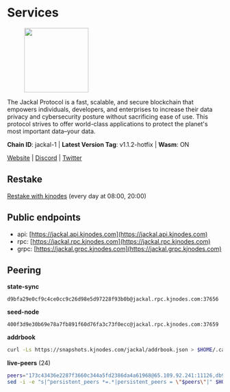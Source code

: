 # Services

<figure><img src="https://raw.githubusercontent.com/kj89/testnet_manuals/main/pingpub/logos/jackal.png" width="150" alt=""><figcaption></figcaption></figure>

The Jackal Protocol is a fast, scalable, and secure blockchain that empowers  individuals, developers, and enterprises to increase their data privacy and  cybersecurity posture without sacrificing ease of use. This protocol strives  to offer world-class applications to protect the planet's most important data–your data.

**Chain ID**: jackal-1 | **Latest Version Tag**: v1.1.2-hotfix | **Wasm**: ON

[Website](https://jackalprotocol.com) | [Discord](https://discord.com/invite/5GKym3p6rj) | [Twitter](https://twitter.com/Jackal_Protocol)

## Restake

[Restake with kjnodes](https://restake.app/jackal/jklvaloper1tr3wm3mdkz0tda6t7vavqnn7fe2g4un0f67xmt) (every day at 08:00, 20:00)
## Public endpoints

* api: [https://jackal.api.kjnodes.com](https://jackal.api.kjnodes.com)
* rpc: [https://jackal.rpc.kjnodes.com](https://jackal.rpc.kjnodes.com)
* grpc: [https://jackal.grpc.kjnodes.com](https://jackal.grpc.kjnodes.com)

## Peering

**state-sync**

```text
d9bfa29e0cf9c4ce0cc9c26d98e5d97228f93b0b@jackal.rpc.kjnodes.com:37656
```

**seed-node**

```text
400f3d9e30b69e78a7fb891f60d76fa3c73f0ecc@jackal.rpc.kjnodes.com:37659
```

**addrbook**
```bash
curl -Ls https://snapshots.kjnodes.com/jackal/addrbook.json > $HOME/.canine/config/addrbook.json
```

**live-peers** (24)
```bash
peers="173c43436e2287f3660c344a5fd2386da4a61968@65.109.92.241:11126,db9c7d34cd04e155b3eed730f68fc9315245cf5c@65.108.124.219:30656,9bcaee1ad957fa75f60a6dd9d8870e53220794a9@104.37.187.214:60756,4bfc9e0f762e952b76daee87e9ffd081d2974f75@31.156.233.3:26656,5745d29dd5b49009f405e21913a474a23f1e40ec@131.153.57.226:43656,11c23c5341d0ac69f9ebb3be9afa7fe0e134ece0@94.79.54.137:28656,d9bfa29e0cf9c4ce0cc9c26d98e5d97228f93b0b@65.109.88.38:37656,0985977a794b298e7ef990fe344d572c60c453b1@172.105.72.158:26656,a77da5b3ce86a5226bae6e7b87964dd4efe8fe46@65.21.170.3:31656,a4a4168d22313a9d34e5e6c208e053292096864d@66.85.149.162:43656,1f30e644ddd8edf310cbd9be4ac07b604eed581e@66.85.143.242:26676,ebc272824924ea1a27ea3183dd0b9ba713494f83@95.214.52.139:26906,fc905fe58d36875a833202ce53759d0ae6c11435@141.95.65.26:48656,4398bd773ac885b7365de3604eb487be10c54563@185.16.38.210:26906,39b55b1c49ad0994bbead006be40d9c84b0bf2d4@78.107.253.133:28656,55df88ae25223565af42ccd6b3b558b8e70bba31@213.239.216.252:26656,7574e0ab179fc6cc47ac89284f4641790218540e@18.163.165.245:26626,e08efc0b0e15e4d8eacf0f4ed5e52f6e9bdc312d@144.76.97.251:36156,e2172f53b4c59ed157d97802dc6b5ae8b17d3bb1@109.236.81.221:46656,a79da224ad9d4501dbf1d547986ebec55d56b951@135.181.128.114:17556,588e509e3a8c1dc4ba938779bf569cd9f6f0f4be@212.23.222.109:26256,d39fecbc409541de13fa644d90066d4dabe08262@95.165.89.222:24475,26b6255375a592c3b0664bd474a6975f468c3785@88.99.164.158:11126,dd7e72f0a71476e51c0a601a40d6fc02a1ae1a95@65.108.6.45:60856"
sed -i -e "s|^persistent_peers *=.*|persistent_peers = \"$peers\"|" $HOME/.canine/config/config.toml
```

